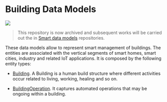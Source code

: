 # Building Data Models

![](https://nexus.lab.fiware.org/static/badges/statuses/deprecated.svg)

> This repository is now archived and subsequent works will be carried out the
> in [Smart data models](https://github.com/smart-data-models) repositories.

These data models allow to represent smart management of buildings. The entities
are associated with the vertical segments of smart homes, smart cities, industry
and related IoT applications. It is composed by the following entity types:

-   [Building](../Building/doc/spec.md). A Building is a human build structure
    where different activities occur related to living, working, healing and so
    on.

-   [BuildingOperation](../BuildingOperation/doc/spec.md). It captures automated
    operations that may be ongoing within a building.
